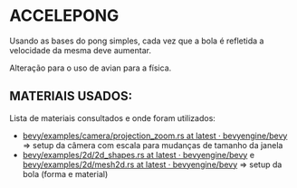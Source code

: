 # **ACCELEPONG**

Usando as bases do pong simples, cada vez que a bola é refletida a velocidade da mesma deve aumentar.

Alteração para o uso de avian para a física.

## MATERIAIS USADOS:

Lista de materiais consultados e onde foram utilizados:

- [bevy/examples/camera/projection_zoom.rs at latest · bevyengine/bevy](https://github.com/bevyengine/bevy/blob/latest/examples/camera/projection_zoom.rs) => setup da câmera com escala para mudanças de tamanho da janela
- [bevy/examples/2d/2d_shapes.rs at latest · bevyengine/bevy](https://github.com/bevyengine/bevy/blob/latest/examples/2d/2d_shapes.rs) e [bevy/examples/2d/mesh2d.rs at latest · bevyengine/bevy](https://github.com/bevyengine/bevy/blob/latest/examples/2d/mesh2d.rs) => setup da bola (forma e material)
